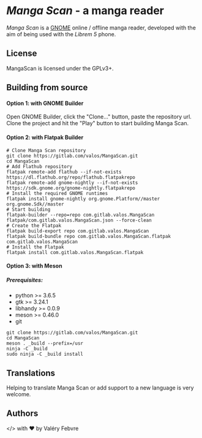 # *Manga Scan* - a manga reader

*Manga Scan* is a [GNOME](https://www.gnome.org) online / offline manga reader, developed with the aim of being used with the *Librem 5* phone.

## License

MangaScan is licensed under the GPLv3+.

## Building from source

#### Option 1: with GNOME Builder

Open GNOME Builder, click the "Clone..." button, paste the repository url.
Clone the project and hit the "Play" button to start building Manga Scan.

#### Option 2: with Flatpak Builder
```
# Clone Manga Scan repository
git clone https://gitlab.com/valos/MangaScan.git
cd MangaScan
# Add Flathub repository
flatpak remote-add flathub --if-not-exists https://dl.flathub.org/repo/flathub.flatpakrepo
flatpak remote-add gnome-nightly --if-not-exists https://sdk.gnome.org/gnome-nightly.flatpakrepo
# Install the required GNOME runtimes
flatpak install gnome-nightly org.gnome.Platform//master org.gnome.Sdk//master
# Start building
flatpak-builder --repo=repo com.gitlab.valos.MangaScan flatpak/com.gitlab.valos.MangaScan.json --force-clean
# Create the Flatpak
flatpak build-export repo com.gitlab.valos.MangaScan
flatpak build-bundle repo com.gitlab.valos.MangaScan.flatpak com.gitlab.valos.MangaScan
# Install the Flatpak
flatpak install com.gitlab.valos.MangaScan.flatpak
```

#### Option 3: with Meson
##### Prerequisites:
* python >= 3.6.5
* gtk >= 3.24.1
* libhandy >= 0.0.9
* meson >= 0.46.0
* git

```
git clone https://gitlab.com/valos/MangaScan.git
cd MangaScan
meson . _build --prefix=/usr
ninja -C _build
sudo ninja -C _build install
```

## Translations
Helping to translate Manga Scan or add support to a new language is very welcome.

## Authors
</> with &hearts; by Valéry Febvre
